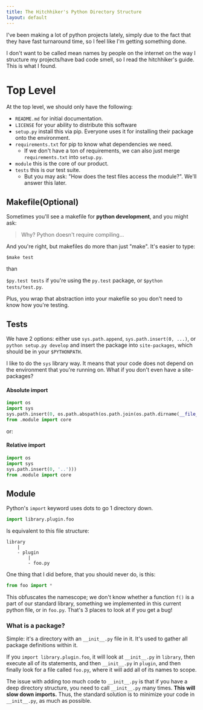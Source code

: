 ```yaml
---
title: The Hitchhiker's Python Directory Structure
layout: default
---
```


I've been making a lot of python projects lately, simply due to the fact that they have fast turnaround time, so I feel like I'm getting something done.

I don't want to be called mean names by people on the internet on the way I structure my projects/have bad code smell, so I read the hitchhiker's guide. This is what I found.

# Top Level

At the top level, we should only have the following:

- `README.md` for initial documentation.
- `LICENSE` for your ability to distribute this software
- `setup.py` install this via pip. Everyone uses it for installing their package onto the environment.
- `requirements.txt` for pip to know what dependencies we need.
    - If we don't have a ton of requirements, we can also just merge `requirements.txt` into `setup.py`. 
- `module` this is the core of our product.
- `tests` this is our test suite.
    - But you may ask: "How does the test files access the module?". We'll answer this later.

## Makefile(Optional)

Sometimes you'll see a makefile for **python development**, and you might ask:

> Why? Python doesn't require compiling...

And you're right, but makefiles do more than just "make". It's easier to type:

`$make test`

than

`$py.test tests` if you're using the `py.test` package, or `$python tests/test.py`.

Plus, you wrap that abstraction into your makefile so you don't need to know how you're testing.

## Tests

We have 2 options: either use `sys.path.append`, `sys.path.insert(0, ...)`, or `python setup.py develop` and insert the package into `site-packages`, which should be in your `$PYTHONPATH`.

I like to do the `sys` library way. It means that your code does not depend on the environment that you're running on. What if you don't even have a site-packages? 

#### Absolute import
```python
import os
import sys
sys.path.insert(0, os.path.abspath(os.path.join(os.path.dirname(__file__), '..')))
from .module import core
```

or:

#### Relative import
```python
import os
import sys
sys.path.insert(0, '..')))
from .module import core
```

## Module

Python's `import` keyword uses dots to go 1 directory down.

```python
import library.plugin.foo
```

Is equivalent to this file structure:

```
library
    |
    - plugin
        |
        - foo.py
```

One thing that I did before, that you should never do, is this:

```python
from foo import *
```

This obfuscates the namescope; we don't know whether a function `f()` is a part of our standard library, something we implemented in this current python file, or in `foo.py`. That's 3 places to look at if you get a bug!

### What is a package?

Simple: it's a directory with an `__init__.py` file in it. It's used to gather all package definitions within it. 

If you `import library.plugin.foo`, it will look at `__init__.py` in `library`, then execute all of its statements, and then `__init__.py` in `plugin`, and then finally look for a file called `foo.py`, where it will add all of its names to scope.

The issue with adding too much code to `__init__.py` is that if you have a deep directory structure, you need to call `__init__.py` many times. **This will slow down imports.** Thus, the standard solution is to minimize your code in `__init__.py`, as much as possible.
